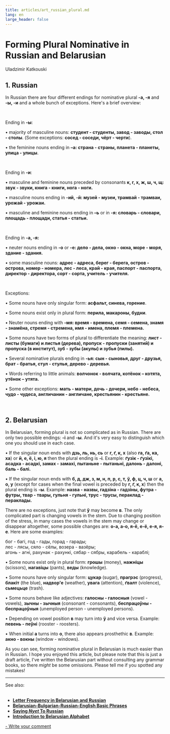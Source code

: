 ```yaml
---
title: articles/art_russian_plural.md 
lang: en
large_header: false
---
```







<h1 id="forming-plural-nominative-in-russian-and-belarusian">Forming Plural Nominative in Russian and Belarusian</h1>

Uladzimir Katkouski

<h2 id="russian">1. Russian</h2>

In Russian there are four different endings for nominative plural <strong>-а, -я</strong> and <strong>-ы, -и</strong> and a whole bunch of exceptions. Here's a brief overview:

<br />

Ending in <strong>-ы</strong>:


• majority of masculine nouns: <strong>студент - студенты, завод - заводы, стол - столы</strong>. (Some exceptions: <strong>сосед - соседи, чёрт - черти</strong>).


• the feminine nouns ending in <strong>–а: страна - страны, планета - планеты, улица - улицы</strong>.

<br />

Ending in <strong>-и</strong>:


• masculine and feminine nouns preceded by consonants <strong>к, г, х, ж, ш, ч, щ: звук - звуки, книга - книги, нога - ноги.</strong>


• masculine nouns ending in <strong>-ий, -й: музей - музеи, трамвай - трамваи, урожай - урожаи.</strong>


• masculine and feminine nouns ending in <strong>–ь</strong> or in <strong>-я: словарь - словари, площадь - площади, статья - статьи.</strong>

<br />

Ending in <strong>-а, -я:</strong>


• neuter nouns ending in <strong>-о</strong> or <strong>-е: дело - дела, окно - окна, море - моря, здание - здания.</strong>


• some masculine nouns: <strong>адрес - адреса, берег - берега, остров - острова, номер - номера, лес - леса, край - края, паспорт - паспорта, директор - директора, сорт - сорта, учитель - учителя.</strong>

<br />

Exceptions:


• Some nouns have only singular form: <strong>асфальт, синева, горение</strong>.


• Some nouns exist only in plural form: <strong>перила, макароны, будни</strong>.


• Neuter nouns ending with <strong>-мя: время - времена, семя - семена, знамя - знамёна, стремя - стремена, имя - имена, племя - племена.</strong>


• Some nouns have two forms of plural to differentiate the meaning: <strong>лист - листы (бумаги) и листья (дерева), пропуск - пропуски (занятий) и пропуска (в институт), зуб - зубы (акулы) и зубья (пилы).</strong>


• Several nominative plurals ending in <strong>-ья: сын - сыновья, друг - друзья, брат - братья, стул - стулья, дерево - деревья.</strong>


• Words referring to little animals: <strong>волчонок - волчата, котёнок – котята, утёнок – утята.</strong>


• Some other exceptions: <strong>мать - матери, дочь - дочери, небо - небеса, чудо - чудеса, англичанин - англичане, крестьянин - крестьяне.</strong>

<br />
<h2 id="belarusian">2. Belarusian</h2>

In Belarusian, forming plural is not so complicated as in Russian. There are only two possible endings: <strong>-і</strong> and <strong>-ы</strong>. And it's very easy to distinguish which one you should use in each case.


• If the singular noun ends with <strong>дзь, ль, нь, сь</strong> or <strong>г, ґ, к, х</strong> (also <strong>га, ґа, ка, ха</strong>) or <strong>й, е, ё, і, ю, я</strong> then the plural ending is <strong>-і</strong>. Example: <strong>ґузiк - ґузiкі, асадка - асадкі, замах - замахі, пытаньне - пытаньні, далонь - далоні, баль - балі.</strong>


• If the singular noun ends with <strong>б, д, дж, з, м, н, п, р, с, т, ў, ф, ц, ч, ш</strong> or <strong>а, о, у</strong> (except for cases when the final vowel is preceded by <strong>г, ґ, к, х</strong>) then the plural ending is <strong>-ы</strong>. Example: <strong>назва - назвы, гадзіна - гадзіны, футра - футры, твар - твары, гульня - гульні, трус - трусы, пераклад - пераклады.</strong>


There are no exceptions, just note that <strong>ў</strong> may become <strong>в</strong>. The only complicated part is changing vowels in the stem. Due to changing position of the stress, in many cases the vowels in the stem may change or disappear altogether, some possible changes are: <strong>о-а, а-о, я-ё, е-ё, е-я, я-е</strong>. Here are some examples:


бог - багі, год - гады, горад - гарады;<br />
лес - лясы, сяло - сёлы, возера - вазёры;<br />
агонь - агні, рахунак - рахункі, сябар - сябры, карабель - караблі;


• Some nouns exist only in plural form: <strong>грошы</strong> (money), <strong>нажніцы</strong> (scissors), <strong>нагавіцы</strong> (pants), <strong>веды</strong> (knowledge).


• Some nouns have only singular form: <strong>цукар</strong> (sugar), <strong>прагрэс</strong> (progress), <strong>блакіт</strong> (the blue), <strong>надвор'е</strong> (weather), <strong>увага</strong> (attention), <strong>ґвалт</strong> (violence), <strong>сьмецьце</strong> (trash).


• Some nouns behave like adjectives: <strong>галосны - галосныя</strong> (vowel - vowels), <strong>зычны - зычныя</strong> (consonant - consonants), <strong>беспрацоўны - беспрацоўныя</strong> (unemployed person - unemployed persons).


• Depending on vowel position <strong>в</strong> may turn into <strong>ў</strong> and vice versa. Example: <strong>певень - пеўні</strong> (rooster - roosters).


• When initial <strong>а</strong> turns into <strong>о</strong>, there also appears prosthethic <strong>в</strong>. Example: <strong>акно - вокны</strong> (window - windows).


As you can see, forming nominative plural in Belarusian is much easier than in Russian. I hope you enjoyed this article, but please note that this is just a draft article, I've written the Belarusian part without consulting any grammar books, so there  *might*  be some omissions. Please tell me if you spotted any mistakes!

<hr />

See also:<br />
<br />
- <strong><a href="articles/art_letter_frequency.html">Letter Frequency in Belarusian and Russian</a></strong><br />
- <strong><a href="articles/art_phrases1.html">Belarusian-Bulgarian-Russian-English Basic Phrases</a></strong><br />
- <strong><a href="articles/art_no_russian.html">Saying  *Nyet*  To Russian</a></strong><br />
- <strong><a href="articles/art_belarusian_alphabet.html">Introduction to Belarusian Alphabet</a></strong><br />



<span class="small"><a href="gb_add.html?ref=http%3A%2F%2Fwww%2Epravapis%2Eorg%2Fart%5Frussian%5Fplural%2Easp">- Write your comment</a></span>

